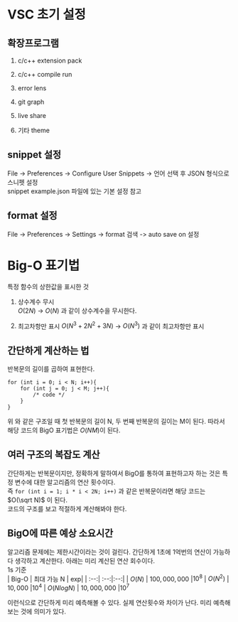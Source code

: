 # VSC 초기 설정

## 확장프로그램

1. c/c++ extension pack

2. c/c++ compile run

3. error lens

4. git graph

5. live share

6. 기타 theme

## snippet 설정

File -> Preferences -> Configure User Snippets -> 언어 선택 후 JSON 형식으로 스니펫 설정  
snippet example.json 파일에 있는 기본 설정 참고

## format 설정

File -> Preferences -> Settings -> format 검색 -> auto save on 설정

# Big-O 표기법

특정 함수의 상한값을 표시한 것

1. 상수계수 무시  
   $O(2N)$ -> $O(N)$ 과 같이 상수계수을 무시한다.

2. 최고차항만 표시
   $O(N^3 + 2N^2 + 3N)$ -> $O(N^3)$ 과 같이 최고차항만 표시

## 간단하게 계산하는 법

반복문의 길이를 곱하여 표현한다.

```
for (int i = 0; i < N; i++){
	for (int j = 0; j < M; j++){
		/* code */
	}
}
```

위 와 같은 구조일 때 첫 반복문의 길이 N, 두 번째 반복문의 길이는 M이 된다. 따라서 해당 코드의 BigO 표기법은 $O(NM)$이 된다.

## 여러 구조의 복잡도 계산

간단하게는 반복문이지만, 정확하게 말하여서 BigO를 통하여 표현하고자 하는 것은 특정 변수에 대한 알고리즘의 연산 횟수이다.  
즉 `for (int i = 1; i * i < 2N; i++)` 과 같은 반복문이라면 해당 코드는 $O(\sqrt N)$ 이 된다.  
코드의 구조를 보고 적절하게 계산해봐야 한다.

## BigO에 따른 예상 소요시간

알고리즘 문제에는 제한시간이라는 것이 걸린다. 간단하게 1초에 1억번의 연산이 가능하다 생각하고 계산한다. 아래는 미리 계산된 연산 회수이다.  
1s 기준  
| Big-O | 최대 가능 N | exp|
| :--:| :--:|:--:|
| $O(N)$ | $100,000,000$ |$10^8$
| $O(N^2)$ | $10,000$ |$10^4$
| $O(N logN)$ | $10,000,000$ |$10^7$	

이런식으로 간단하게 미리 예측해볼 수 있다. 실제 연산횟수와 차이가 난다. 미리 예측해보는 것에 의미가 있다.
